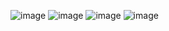 
![image](https://github.com/user-attachments/assets/49d708b6-7dba-4d42-8450-29115b3a1a6e)
![image](https://github.com/user-attachments/assets/87a9b96d-c584-4aa5-8a75-14ce1ea5a0c0)
![image](https://github.com/user-attachments/assets/49a3105f-ca62-487d-a30a-dae65ac2d950)
![image](https://github.com/user-attachments/assets/d1b14edb-1f01-45d4-8ed8-945ab90f6f9b)

